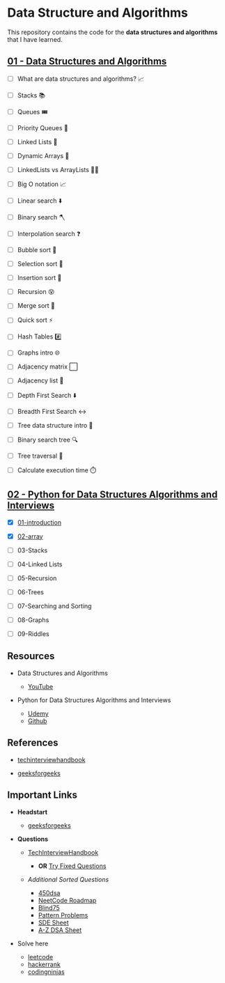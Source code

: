 # Data Structure and Algorithms

This repository contains the code for the **data structures and algorithms** that I have learned.

## [01 - Data Structures and Algorithms](./archive/01/README.md)

* [ ] What are data structures and algorithms? 📈
* [ ] Stacks 📚
* [ ] Queues 🎟️
* [ ] Priority Queues 🥇
* [ ] Linked Lists 🔗
* [ ] Dynamic Arrays 🌱
* [ ] LinkedLists vs ArrayLists 🤼‍♂️
* [ ] Big O notation 📈
* [ ] Linear search ⬇️
* [ ] Binary search 🪓
* [ ] Interpolation search ❓
* [ ] Bubble sort 🤿
* [ ] Selection sort 🔦
* [ ] Insertion sort 🧩
* [ ] Recursion 😵
* [ ] Merge sort 🔪
* [ ] Quick sort ⚡
* [ ] Hash Tables #️⃣
* [ ] Graphs intro 🌐
* [ ] Adjacency matrix ⬜
* [ ] Adjacency list 📑
* [ ] Depth First Search ⬇️
* [ ] Breadth First Search ↔️
* [ ] Tree data structure intro 🌳
* [ ] Binary search tree 🔍
* [ ] Tree traversal 🧗
* [ ] Calculate execution time ⏱️



## [02 - Python for Data Structures Algorithms and Interviews](./archive/02/README.md)

* [x] [01-introduction](./archive/02/01-introduction/README.md)
* [x] [02-array](./archive/02/02-array/README.md)
* [ ] 03-Stacks
* [ ] 04-Linked Lists
* [ ] 05-Recursion
* [ ] 06-Trees
* [ ] 07-Searching and Sorting
* [ ] 08-Graphs
* [ ] 09-Riddles


## Resources 

* Data Structures and Algorithms
  - [YouTube](https://www.youtube.com/watch?v=CBYHwZcbD-s&t=11)

* Python for Data Structures Algorithms and Interviews 
  - [Udemy](https://www.udemy.com/course/python-for-data-structures-algorithms-and-interviews/)
  - [Github](https://github.com/jmportilla/Python-for-Algorithms--Data-Structures--and-Interviews)


## References

* [techinterviewhandbook](https://www.techinterviewhandbook.org/coding-interview-study-plan/#week-1/)

* [geeksforgeeks](https://www.geeksforgeeks.org/data-structures/)


## Important Links

- **Headstart**
  - [geeksforgeeks](https://www.geeksforgeeks.org/how-to-start-learning-dsa/?ref=lbp)

- **Questions** 
  - [TechInterviewHandbook](https://www.techinterviewhandbook.org/grind75?hours=6&weeks=25)
    - **OR** [Try Fixed Questions](https://www.techinterviewhandbook.org/coding-interview-study-plan/#week-1)
    
  - *Additional Sorted Questions*
    - [450dsa](https://450dsa.com/)
    - [NeetCode Roadmap](https://neetcode.io/roadmap)
    - [Blind75](https://www.teamblind.com/post/New-Year-Gift---Curated-List-of-Top-75-LeetCode-Questions-to-Save-Your-Time-OaM1orEU)
    - [Pattern Problems](https://takeuforward.org/strivers-a2z-dsa-course/must-do-pattern-problems-before-starting-dsa/)
    - [SDE Sheet](https://takeuforward.org/interviews/strivers-sde-sheet-top-coding-interview-problems/)
    - [A-Z DSA Sheet](https://takeuforward.org/strivers-a2z-dsa-course/strivers-a2z-dsa-course-sheet-2/)

- Solve here
  - [leetcode](https://leetcode.com/problemset/all/)
  - [hackerrank](https://www.hackerrank.com/dashboard)
  - [codingninjas](https://www.codingninjas.com/codestudio/problems/set-matrix-zeros_3846774?topList=striver-sde-sheet-problems&utm_source=striver&utm_medium=website)